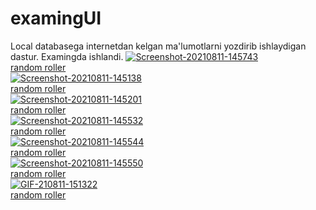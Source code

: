 # examingUI
Local databasega internetdan kelgan ma'lumotlarni yozdirib ishlaydigan dastur. Examingda ishlandi.
<a href="https://ibb.co/tz45KHK"><img src="https://i.ibb.co/QkfGQJQ/Screenshot-20210811-145743.jpg" alt="Screenshot-20210811-145743" border="0"></a><br /><a target='_blank' href='https://freeonlinedice.com/'>random roller</a><br />
<a href="https://ibb.co/MSkYC9y"><img src="https://i.ibb.co/3dmDCk5/Screenshot-20210811-145138.jpg" alt="Screenshot-20210811-145138" border="0"></a><br /><a target='_blank' href='https://freeonlinedice.com/'>random roller</a><br />
<a href="https://ibb.co/dmLszvX"><img src="https://i.ibb.co/g4PbB8Q/Screenshot-20210811-145201.jpg" alt="Screenshot-20210811-145201" border="0"></a><br /><a target='_blank' href='https://freeonlinedice.com/'>random roller</a><br />
<a href="https://ibb.co/MV3CJZj"><img src="https://i.ibb.co/jM1rjbx/Screenshot-20210811-145532.jpg" alt="Screenshot-20210811-145532" border="0"></a><br /><a target='_blank' href='https://freeonlinedice.com/'>random roller</a><br />
<a href="https://ibb.co/YPw1CLz"><img src="https://i.ibb.co/hLw46mP/Screenshot-20210811-145544.jpg" alt="Screenshot-20210811-145544" border="0"></a><br /><a target='_blank' href='https://freeonlinedice.com/'>random roller</a><br />
<a href="https://ibb.co/5Txc7tz"><img src="https://i.ibb.co/JnFkh0b/Screenshot-20210811-145550.jpg" alt="Screenshot-20210811-145550" border="0"></a><br /><a target='_blank' href='https://freeonlinedice.com/'>random roller</a><br />
<a href="https://ibb.co/z63g9v8"><img src="https://i.ibb.co/tL06jrZ/GIF-210811-151322.gif" alt="GIF-210811-151322" border="0"></a><br /><a target='_blank' href='https://freeonlinedice.com/'>random roller</a><br />
